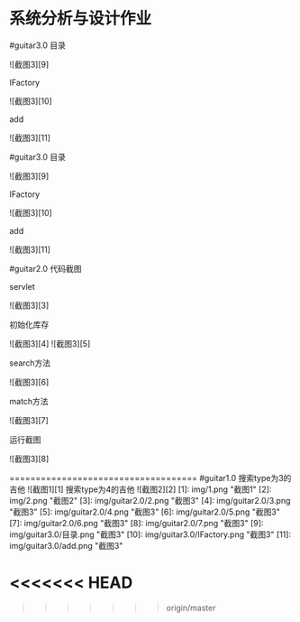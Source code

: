 ﻿# 系统分析与设计作业
#guitar3.0
目录



![截图3][9]

 
IFactory



![截图3][10]


add



![截图3][11]

#guitar3.0
目录


![截图3][9]

IFactory


![截图3][10]

add


![截图3][11]



#guitar2.0
代码截图


servlet


![截图3][3]


初始化库存


![截图3][4]
![截图3][5]


search方法


![截图3][6]

match方法


![截图3][7]

运行截图


![截图3][8]

====================================
#guitar1.0
搜索type为3的吉他
![截图1][1] 
搜索type为4的吉他
![截图2][2] 
[1]: img/1.png "截图1"
[2]: img/2.png "截图2"
[3]: img/guitar2.0/2.png "截图3"
[4]: img/guitar2.0/3.png "截图3"
[5]: img/guitar2.0/4.png "截图3"
[6]: img/guitar2.0/5.png "截图3"
[7]: img/guitar2.0/6.png "截图3"
[8]: img/guitar2.0/7.png "截图3"
[9]: img/guitar3.0/目录.png "截图3"
[10]: img/guitar3.0/IFactory.png "截图3"
[11]: img/guitar3.0/add.png "截图3"


[12]: img/srs/课程列表.png "截图3"
[12]: img/srs/课程列表.png "截图3"
[12]: img/srs/课程列表.png "截图3"
[12]: img/srs/课程列表.png "截图3"
[12]: img/srs/课程列表.png "截图3"


<<<<<<< HEAD
=======

>>>>>>> origin/master
